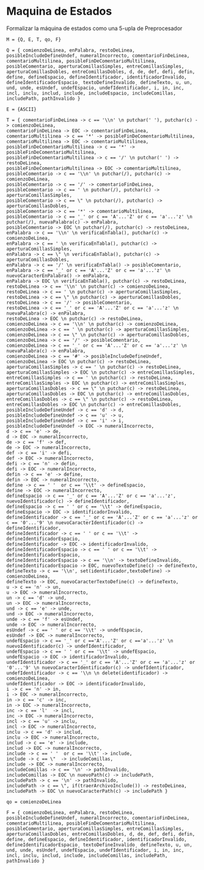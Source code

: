 # Maquina de Estados
Formalizar la máquina de estados como una 5-upla de Preprocesador

    M = {Q, E, T, qo, F}    

    Q = { comienzoDeLinea, enPalabra, restoDeLinea, posibleIncludeDefineUndef, numeralIncorrecto, comentarioFinDeLinea, comentarioMultilinea, posibleFinDeComentarioMultilinea, posibleComentario, aperturaComillasSimples, entreComillasSimples, aperturaComillasDobles, entreComillasDobles, d, de, def, defi, defin, define, defineEspacio, defineIdentificador, identificadorInvalido, defineIdentificadorEspacio¸ textoDefineInvalido¸ defineTexto, u, un, und, unde, esUndef, undefEspacio, undefIdentificador, i, in, inc, incl, inclu, includ, include, includeEspacio, includeComillas, includePath, pathInvalido }            

    E = {ASCII}     

    T = { comentarioFinDeLinea -> c == '\\n' \n putchar(' '), putchar(c) -> comienzoDeLinea, 
    comentarioFinDeLinea -> EOC -> comentarioFinDeLinea, 
    comentarioMultilinea -> c == '*' -> posibleFinDeComentarioMultilinea, 
    comentarioMultilinea -> EOC -> comentarioMultilinea, 
    posibleFinDeComentarioMultilinea -> c == '*' -> posibleFinDeComentarioMultilinea, 
    posibleFinDeComentarioMultilinea -> c == '/' \n putchar(' ') -> restoDeLinea, 
    posibleFinDeComentarioMultilinea -> EOC -> comentarioMultilinea, 
    posibleComentario -> c == '\\n' \n putchar(/), putchar(c) -> comienzoDeLinea, 
    posibleComentario -> c == '/' -> comentarioFinDeLinea, 
    posibleComentario -> c == ' \n putchar(/), putchar(c) -> aperturaComillasSimples, 
    posibleComentario -> c == \" \n putchar(/), putchar(c) -> aperturaComillasDobles, 
    posibleComentario -> c == '*' -> comentarioMultilinea,  
    posibleComentario -> c == '_' or c == 'A'...'Z' or c == 'a'...'z' \n putchar(/), nuevaPalabra(c) -> enPalabra, 
    posibleComentario -> EOC \n putchar(/), putchar(c) -> restoDeLinea, 
    enPalabra -> c == '\\n' \n verificaEnTabla(), putchar(c) -> comienzoDeLinea, 
    enPalabra -> c == ' \n verificaEnTabla(), putchar(c) -> aperturaComillasSimples, 
    enPalabra -> c == \" \n verificaEnTabla(), putchar(c) -> aperturaComillasDobles, 
    enPalabra -> c == '/' \n verificaEnTabla() -> posibleComentario, 
    enPalabra -> c == '_' or c == 'A'...'Z' or c == 'a'...'z' \n nuevoCaracterEnPalabra() -> enPalabra, 
    enPalabra -> EOC \n verificaEnTabla(), putchar(c) -> restoDeLinea, 
    restoDeLinea -> c == '\\n' \n putchar(c) -> comienzoDeLinea, 
    restoDeLinea -> c == ' \n putchar(c) -> aperturaComillasSimples, 
    restoDeLinea -> c == \" \n putchar(c) -> aperturaComillasDobles, 
    restoDeLinea -> c == '/' -> posibleComentario, 
    restoDeLinea -> c == '_' or c == 'A'...'Z' or c == 'a'...'z' \n nuevaPalabra(c) -> enPalabra, 
    restoDeLinea -> EOC \n putchar(c) -> restoDeLinea, 
    comienzoDeLinea -> c == '\\n' \n putchar(c) -> comienzoDeLinea, 
    comienzoDeLinea -> c == ' \n putchar(c) -> aperturaComillasSimples, 
    comienzoDeLinea -> c == \" \n putchar(c) -> aperturaComillasDobles, 
    comienzoDeLinea -> c == '/' -> posibleComentario, 
    comienzoDeLinea -> c == '_' or c == 'A'...'Z' or c == 'a'...'z' \n nuevaPalabra(c) -> enPalabra, 
    comienzoDeLinea -> c == '#' -> posibleIncludeDefineUndef, 
    comienzoDeLinea -> EOC \n putchar(c) -> restoDeLinea, 
    aperturaComillasSimples -> c == ' \n putchar(c) -> restoDeLinea, 
    aperturaComillasSimples -> EOC \n putchar(c) -> entreComillasSimples, 
    entreComillasSimples -> c == ' \n putchar(c) -> restoDeLinea, 
    entreComillasSimples -> EOC \n putchar(c) -> entreComillasSimples, 
    aperturaComillasDobles -> c == \" \n putchar(c) -> restoDeLinea, 
    aperturaComillasDobles -> EOC \n putchar(c) -> entreComillasDobles, 
    entreComillasDobles -> c == \" \n putchar(c) -> restoDeLinea, 
    entreComillasDobles -> EOC \n putchar(c) -> entreComillasDobles, 
    posibleIncludeDefineUndef -> c == 'd' -> d, 
    posibleIncludeDefineUndef -> c == 'u' -> u, 
    posibleIncludeDefineUndef -> c == 'i' -> i, 
    posibleIncludeDefineUndef -> EOC -> numeralIncorrecto, 
    d -> c == 'e' -> de, 
    d -> EOC -> numeralIncorrecto, 
    de -> c == 'f' -> def, 
    de -> EOC -> numeralIncorrecto, 
    def -> c == 'i' -> defi, 
    def -> EOC -> numeralIncorrecto, 
    defi -> c == 'n' -> defin, 
    defi -> EOC -> numeralIncorrecto, 
    defin -> c == 'e' -> define, 
    defin -> EOC -> numeralIncorrecto, 
    define -> c == ' '  or c == '\\t' -> defineEspacio, 
    define -> EOC -> numeralIncorrecto, 
    defineEspacio -> c == '_' or c == 'A'...'Z' or c == 'a'...'z', nuevoIdentificador(c) -> defineIdentificador, 
    defineEspacio -> c == ' ' or c == '\\t' -> defineEspacio, 
    defineEspacio -> EOC -> identificadorInvalido, 
    defineIdentificador -> c == '_' or c == 'A'...'Z' or c == 'a'...'z' or c == '0'...'9' \n nuevoCaracterIdentificador(c) -> defineIdentificador, 
    defineIdentificador -> c == ' ' or c == '\\t' -> defineIdentificadorEspacio, 
    defineIdentificador -> EOC -> identificadorInvalido, 
    defineIdentificadorEspacio -> c == ' ' or c == '\\t' -> defineIdentificadorEspacio, 
    defineIdentificadorEspacio -> c == '\\n' -> textoDefineInvalido, 
    defineIdentificadorEspacio -> EOC, nuevoTextoDefine(c) -> defineTexto, 
	defineTexto -> c == '\\n', set(identificador,textoDefine) -> comienzoDeLinea, 
    defineTexto -> EOC, nuevoCaracterTextoDefine(c) -> defineTexto, 
    u -> c == 'n' -> un, 
    u -> EOC -> numeralIncorrecto, 
    un -> c == 'd' -> und, 
    un -> EOC -> numeralIncorrecto, 
    und -> c == 'e' -> unde, 
    und -> EOC -> numeralIncorrecto, 
    unde -> c == 'f' -> esUndef, 
    unde -> EOC -> numeralIncorrecto, 
    esUndef -> c == ' ' or c == '\\t' -> undefEspacio, 
    esUndef -> EOC -> numeralIncorrecto, 
    undefEspacio -> c == '_' or c =='A'...'Z' or c =='a'...'z' \n nuevoIdentificador(c) -> undefIdentificador, 
    undefEspacio -> c == ' ' or c == '\\t' -> undefEspacio, 
    undefEspacio -> EOC -> identificadorInvalido, 
    undefIdentificador -> c == '_' or c == 'A'...'Z' or c == 'a'...'z' or '0'...'9' \n nuevoCaracterIdentificador(c) -> undefIdentificador, 
    undefIdentificador -> c == '\\n \n delete(identificador) -> comienzoDeLinea, 
    undefIdentificador -> EOC -> identificadorInvalido, 
    i -> c == 'n' -> in, 
    i -> EOC -> numeralIncorrecto, 
    in -> c == 'c' -> inc, 
    in -> EOC -> numeralIncorrecto, 
    inc -> c == 'l'  -> incl, 
    inc -> EOC -> numeralIncorrecto, 
    incl -> c == 'u' -> inclu, 
    incl -> EOC -> numeralIncorrecto, 
    inclu -> c == 'd' -> includ, 
    inclu -> EOC -> numeralIncorrecto, 
    includ -> c == 'e' -> include, 
    includ -> EOC -> numeralIncorrecto, 
    include -> c == ' '  or c == '\\t' -> include,
    include -> c == \"  -> includeComillas, 
    include -> EOC -> numeralIncorrecto,  
    includeComillas -> c == '\n' -> pathInvalido, 
    includeComillas -> EOC \n nuevoPath(c) -> includePath, 
    includePath -> c == '\n' -> pathInvalido, 
    includePath -> c == \", if(traerArchivoInclude()) -> restoDeLinea, 
    includePath -> EOC \n nuevoCaracterPath(c) -> includePath }        

    qo = comienzoDeLinea        

    F = { comienzoDeLinea, enPalabra, restoDeLinea, posibleIncludeDefineUndef, numeralIncorrecto, comentarioFinDeLinea, comentarioMultilinea, posibleFinDeComentarioMultilinea, posibleComentario, aperturaComillasSimples, entreComillasSimples, aperturaComillasDobles, entreComillasDobles, d, de, def, defi, defin, define, defineEspacio, defineIdentificador, identificadorInvalido, defineIdentificadorEspacio¸ textoDefineInvalido¸ defineTexto, u, un, und, unde, esUndef, undefEspacio, undefIdentificador, i, in, inc, incl, inclu, includ, include, includeComillas, includePath, pathInvalido }            

